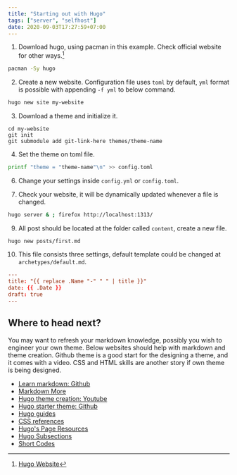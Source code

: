 ```yaml
---
title: "Starting out with Hugo"
tags: ["server", "selfhost"]
date: 2020-09-03T17:27:59+07:00
---
```

1. Download hugo, using pacman in this example. Check official website for
   other ways.[^1]
```sh
pacman -Sy hugo
```

2. Create a new website. Configuration file uses `toml` by default, `yml`
   format is possible with appending `-f yml` to below command.
```sh
hugo new site my-website
```

3. Download a theme and initialize it.
```shell
cd my-website
git init
git submodule add git-link-here themes/theme-name
```

4. Set the theme on toml file.
```sh
printf "theme = "theme-name"\n" >> config.toml
```

6. Change your settings inside `config.yml` or `config.toml`.

7. Check your website, it will be dynamically updated whenever a file is changed.
```sh
hugo server & ; firefox http://localhost:1313/
```

9. All post should be located at the folder called `content`, create a new file.
```sh
hugo new posts/first.md
```
10. This file consists three settings, default template could be changed at
    `archetypes/default.md`.
```toml
---
title: "{{ replace .Name "-" " " | title }}"
date: {{ .Date }}
draft: true
---
```

## Where to head next?
You may want to refresh your markdown knowledge, possibly you wish to engineer
your own theme. Below websites should help with markdown and theme creation.
Github theme is a good start for the designing a theme, and it comes with
a video. CSS and HTML skills are another story if own theme is being designed.
* [Learn markdown: Github](https://github.com/adam-p/markdown-here/wiki/Markdown-Cheatsheet)
* [Markdown More](https://learn.netlify.app/en/cont/markdown/)
* [Hugo theme creation: Youtube](https://youtu.be/wcMqrb3v2SM)
* [Hugo starter theme: Github](https://github.com/ericmurphyxyz/hugo-starter-theme)
* [Hugo guides](https://digitaldrummerj.me/series/blogging-with-hugo/)
* [CSS references](https://www.w3schools.com/CSSref/pr_border-bottom.asp)
* [Hugo's Page Resources](https://gohugo.io/content-management/page-resources/)
* [Hugo Subsections](https://github.com/guayom/hugo-sub-sections)
* [Short Codes](https://hongtaoh.com/en/2020/11/03/custom-blocks-hugo/)

<!-- https://discourse.gohugo.io/t/section-page-with-subpages-and-navigation/11902/2 -->
<!-- https://gohugo.io/templates/lists#example-project-directory -->

[^1]: [Hugo Website](https://gohugo.io/getting-started/installing/)

